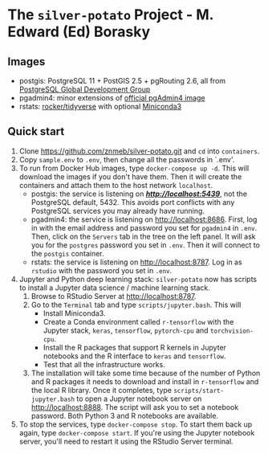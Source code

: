 # The `silver-potato` Project - M. Edward (Ed) Borasky

## Images
* postgis: PostgreSQL 11 + PostGIS 2.5 + pgRouting 2.6, all from [PostgreSQL Global Development Group](https://wiki.postgresql.org/wiki/Apt)
* pgadmin4: minor extensions of [official pgAdmin4 image](https://hub.docker.com/r/dpage/pgadmin4/)
* rstats: [rocker/tidyverse](https://hub.docker.com/r/rocker/tidyverse) with optional [Miniconda3](https://docs.conda.io/en/latest/miniconda.html)

## Quick start
1. Clone <https://github.com/znmeb/silver-potato.git> and `cd` into `containers`.
2. Copy `sample.env` to `.env`, then change all the passwords in `.env'.
3. To run from Docker Hub images, type `docker-compose up -d`. This will download the images if you don't have them. Then it will create the containers and attach them to the host network `localhost`.
    * postgis: the service is listening on ***<http://localhost:5439>***, not the PostgreSQL default, 5432. This avoids port conflicts with any PostgreSQL services you may already have running.
    * pgadmin4: the service is listening on <http://localhost:8686>. First, log in with the email address and password you set for `pgadmin4` in `.env`. Then, click on the `Servers` tab in the tree on the left panel. It will ask you for the `postgres` password you set in `.env`. Then it will connect to the `postgis` container.
    * rstats: the service is listening on <http://localhost:8787>. Log in as `rstudio` with the password you set in `.env`.
4. Jupyter and Python deep learning stack: `silver-potato` now has scripts to install a Jupyter data science / machine learning stack.
    1. Browse to RStudio Server at <http://localhost:8787>.
    2. Go to the `Terminal` tab and type `scripts/jupyter.bash`. This will
        - Install Miniconda3.
        - Create a Conda environment called `r-tensorflow` with the Jupyter stack, `keras`, `tensorflow`, `pytorch-cpu` and `torchvision-cpu`.
        - Install the R packages that support R kernels in Jupyter notebooks and the R interface to `keras` and `tensorflow`.
        - Test that all the infrastructure works.
    3. The installation will take some time because of the number of Python and R packages it needs to download and install in `r-tensorflow` and the local R library. Once it completes, type `scripts/start-jupyter.bash` to open a Jupyter notebook server on <http://localhost:8888>. The script will ask you to set a notebook password. Both Python 3 and R notebooks are available.
5. To stop the services, type `docker-compose stop`. To start them back up again, type `docker-compose start`. If you're using the Jupyter notebook server, you'll need to restart it using the RStudio Server terminal.

